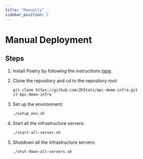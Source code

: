 ```yaml
---
title: "Manually"
sidebar_position: 2
---
```


# Manual Deployment

## Steps
1. Install Poetry by following the instructions [here](https://python-poetry.org/docs/#installation).

1. Clone the repository and cd to the repository root:
   ```bash
   git clone https://github.com/ZKStats/mpc-demo-infra.git
   cd mpc-demo-infra
   ```

1. Set up the environment:

   ```bash
   ./setup_env.sh
   ```

1. Start all the infrastructure servers:

   ```bash
   ./start-all-server.sh
   ```

1. Shutdown all the infrastructure servers:

   ```bash
   ./shut-down-all-servers.sh
   ```
